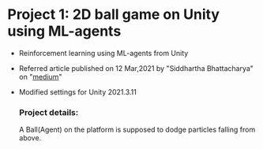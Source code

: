 # Project 1: 2D ball game on Unity using ML-agents
- Reinforcement learning using ML-agents from Unity
- Referred article published on 12 Mar,2021 by "Siddhartha Bhattacharya" on "[medium](https://medium.com/nerd-for-tech/gaming-ai-unity-with-deep-reinforcement-learning-e8be9d14f248)"
- Modified settings for Unity 2021.3.11

  ### Project details:
  A Ball(Agent) on the platform is supposed to dodge particles falling from above.  
